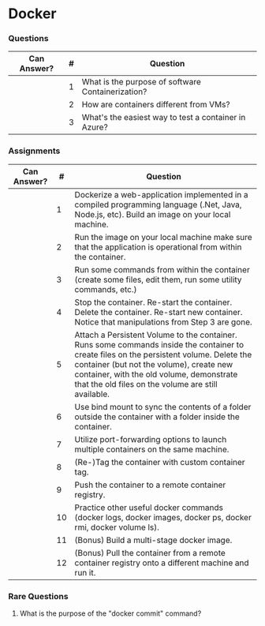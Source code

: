 # Docker

### Questions

| Can Answer? | # | Question                                             |
|-------------|---|------------------------------------------------------|
|             | 1 | What is the purpose of software Containerization?    |
|             | 2 | How are containers different from VMs?               |
|             | 3 | What's the easiest way to test a container in Azure? |

### Assignments

| Can Answer? | # | Question                                             |
|-------------|---|------------------------------------------------------|
|             | 1 | Dockerize a web-application implemented in a compiled programming language (.Net, Java, Node.js, etc). Build an image on your local machine. |
|             | 2 | Run the image on your local machine make sure that the application is operational from within the container. |
|             | 3 | Run some commands from within the container (create some files, edit them, run some utility commands, etc.) |
|             | 4 | Stop the container. Re-start the container. Delete the container. Re-start new container. Notice that manipulations from Step 3 are gone. |
|             | 5 | Attach a Persistent Volume to the container. Runs some commands inside the container to create files on the persistent volume. Delete the container (but not the volume), create new container, with the old volume, demonstrate that the old files on the volume are still available. |
|             | 6 | Use bind mount to sync the contents of a folder outside the container with a folder inside the container. |
|             | 7 | Utilize port-forwarding options to launch multiple containers on the same machine. |
|             | 8 | (Re-)Tag the container with custom container tag. |
|             | 9 | Push the container to a remote container registry. |
|             | 10 | Practice other useful docker commands (docker logs, docker images, docker ps, docker rmi, docker volume ls). |
|             | 11 | (Bonus) Build a multi-stage docker image. |
|             | 12 | (Bonus) Pull the container from a remote container registry onto a different machine and run it. |

### Rare Questions
1. What is the purpose of the "docker commit" command?
